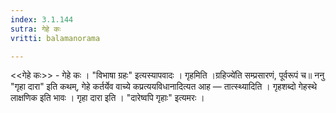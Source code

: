```yaml
---
index: 3.1.144
sutra: गेहे कः
vritti: balamanorama

---
```

<<गेहे कः>> - गेहे कः । "विभाषा ग्रहः" इत्यस्यापवादः । गृहमिति ।ग्रहिज्ये॑ति सम्प्रसारणं, पूर्वरूपं च॥ ननु "गृहा दारा" इति कथम्, गेहे कर्तर्येव वाच्ये कप्रत्ययविधानादित्यत आह —  तात्स्थ्यादिति । गृहशब्दो गेहस्थे लाक्षणिक इति भावः । गृहा दारा इति । "दारेष्वपि गृहाः" इत्यमरः । 